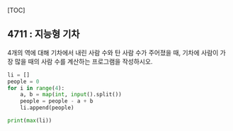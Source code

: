 [TOC]

## 4711 : 지능형 기차

4개의 역에 대해 기차에서 내린 사람 수와 탄 사람 수가 주어졌을 때, 기차에 사람이 가장 많을 때의 사람 수를 계산하는 프로그램을 작성하시오.

``` python
li = []
people = 0
for i in range(4):
    a, b = map(int, input().split())
    people = people - a + b
    li.append(people)

print(max(li))
```
